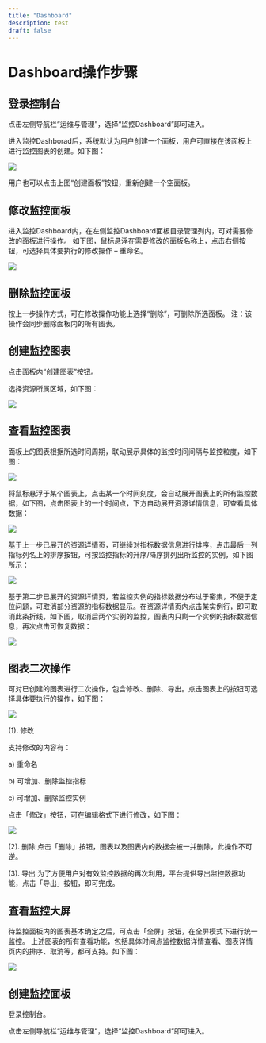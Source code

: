 ```yaml
---
title: "Dashboard"
description: test
draft: false
---
```


# Dashboard操作步骤
## 登录控制台

点击左侧导航栏“运维与管理”，选择“监控Dashboard”即可进入。

进入监控Dashborad后，系统默认为用户创建一个面板，用户可直接在该面板上进行监控图表的创建。如下图：

![](../_images/create_dashboard.png) 

用户也可以点击上图“创建面板”按钮，重新创建一个空面板。 

## 修改监控面板

进入监控Dashboard内，在左侧监控Dashboard面板目录管理列内，可对需要修改的面板进行操作。 如下图，鼠标悬浮在需要修改的面板名称上，点击右侧按钮，可选择具体要执行的修改操作 – 重命名。

![](../_images/modify_dashboard.png)

## 删除监控面板

按上一步操作方式，可在修改操作功能上选择“删除”，可删除所选面板。 注：该操作会同步删除面板内的所有图表。

## 创建监控图表

点击面板内“创建图表”按钮。

选择资源所属区域，如下图：

![](../_images/create_dashboard_chart.png)

## 查看监控图表

面板上的图表根据所选时间周期，联动展示具体的监控时间间隔与监控粒度，如下图：

![](../_images/view_dashboard_chart.png)

将鼠标悬浮于某个图表上，点击某一个时间刻度，会自动展开图表上的所有监控数据，如下图，点击图表上的一个时间点，下方自动展开资源详情信息，可查看具体数据：

![](../_images/specific_metric.png)

基于上一步已展开的资源详情页，可继续对指标数据信息进行排序，点击最后一列指标列名上的排序按钮，可按监控指标的升序/降序排列出所监控的实例，如下图所示：

![](../_images/specific_metric2.png)

基于第二步已展开的资源详情页，若监控实例的指标数据分布过于密集，不便于定位问题，可取消部分资源的指标数据显示。在资源详情页内点击某实例行，即可取消此条折线，如下图，取消后两个实例的监控，图表内只剩一个实例的指标数据信息，再次点击可恢复数据：

![](../_images/specific_metric3.png)

## 图表二次操作

可对已创建的图表进行二次操作，包含修改、删除、导出。点击图表上的按钮可选择具体要执行的操作，如下图：

![](../_images/chart_second_ope.png)

(1). 修改

支持修改的内容有：

a) 重命名

b) 可增加、删除监控指标

c) 可增加、删除监控实例

点击「修改」按钮，可在编辑格式下进行修改，如下图：

![](../_images/modify_chart_02.png)

(2). 删除 点击「删除」按钮，图表以及图表内的数据会被一并删除，此操作不可逆。

(3). 导出 为了方便用户对有效监控数据的再次利用，平台提供导出监控数据功能，点击「导出」按钮，即可完成。

## 查看监控大屏

待监控面板内的图表基本确定之后，可点击「全屏」按钮，在全屏模式下进行统一监控。 上述图表的所有查看功能，包括具体时间点监控数据详情查看、图表详情页内的排序、取消等，都可支持。如下图：

![](../_images/view_dashboard.png)

## 创建监控面板

登录控制台。

点击左侧导航栏“运维与管理”，选择“监控Dashboard”即可进入。
